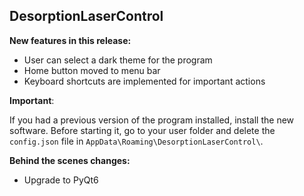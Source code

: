 ## DesorptionLaserControl

**New features in this release:**

 - User can select a dark theme for the program
 - Home button moved to menu bar
 - Keyboard shortcuts are implemented for important actions

**Important**:

If you had a previous version of the program installed, install the new software. Before starting it, go to your user folder and delete the `config.json` file in `AppData\Roaming\DesorptionLaserControl\`. 

**Behind the scenes changes:**

 - Upgrade to PyQt6
